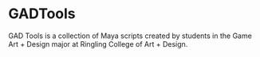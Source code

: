 GADTools
========

GAD Tools is a collection of Maya scripts created by students in the Game Art + Design major at Ringling College of Art + Design.
